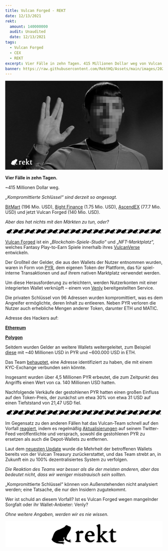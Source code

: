 ```yaml
---
title: Vulcan Forged - REKT
date: 12/13/2021
rekt:
  amount: 140000000
  audit: Unaudited
  date: 12/13/2021
tags:
  - Vulcan Forged
  - CEX
  - REKT
excerpt: Vier Fälle in zehn Tagen. 415 Millionen Dollar weg von Vulcan Forged. „Kompromittierte Schlüssel“ sind derzeit so angesagt.
banner: https://raw.githubusercontent.com/RektHQ/Assets/main/images/2021/12/vulcan-header.png
---
```

![](https://raw.githubusercontent.com/RektHQ/Assets/main/images/2021/12/vulcan-header.png)

**Vier Fälle in zehn Tagen.**

~415 Millionen Dollar weg.

_„Kompromittierte Schlüssel“ sind derzeit so angesagt._

[BitMart](https://rekt.news/bitmart-rekt/) (196 Mio. USD), [8ight Finance](https://rekt.news/8ight-finance-rekt/) (1.75 Mio. USD), [AscendEX](https://rekt.news/ascendex-rekt/) (77.7 Mio. USD) und jetzt Vulcan Forged (140 Mio. USD).

_Aber das hat nichts mit den Märkten zu tun, oder?_

![](https://raw.githubusercontent.com/RektHQ/Assets/main/images/2021/03/rekt-linebreak.png)

[Vulcan Forged](https://twitter.com/VulcanForged) ist ein „_Blockchain-Spiele-Studio_“ und „_NFT-Marktplatz_“, welches Fantasy Play-to-Earn Spiele innerhalb ihres [VulcanVerse](https://twitter.com/vulcanverse) entwickeln.

Der Großteil der Gelder, die aus den Wallets der Nutzer entnommen wurden, waren in Form von [PYR](https://www.coingecko.com/en/coins/vulcan-forged), dem eigenen Token der Plattform, das für spiel-interne Transaktionen und auf ihrem nativen Marktplatz verwendet werden.

Um diese Herausforderung zu erleichtern, werden Nutzerkonten mit einer integrierten Wallet verknüpft – einem von [Venly](https://www.venly.io/) bereitgestellten Service.

Die privaten Schlüssel von 96 Adressen wurden kompromittiert, was es dem Angreifer ermöglichte, deren Inhalt zu entleeren. Neben PYR verloren die Nutzer auch erhebliche Mengen anderer Token, darunter ETH und MATIC.

Adresse des Hackers auf:

**[Ethereum](https://etherscan.io/address/0x48ad05a3B73c9E7fAC5918857687d6A11d2c73B1)**

**[Polygon](https://polygonscan.com/address/0x48ad05a3B73c9E7fAC5918857687d6A11d2c73B1)**

Seitdem wurden Gelder an weitere Wallets weitergeleitet, zum Beispiel [diese](https://etherscan.io/address/0xe3cd90be37a79d9da86b5e14e2f6042cd0e53b66) mit ~40 Millionen USD in PYR und ~600.000 USD in ETH.

Das Team [behauptet](https://twitter.com/VulcanForged/status/1470209893114294282), eine Adresse identifiziert zu haben, die mit einem KYC-Exchange verbunden sein könnte.

Insgesamt wurden über 4,5 Millionen PYR erbeutet, die zum Zeitpunkt des Angriffs einen Wert von ca. 140 Millionen USD hatten.

Nachfolgende Verkäufe der gestohlenen PYR hatten einen großen Einfluss auf den Token-Preis, der zunächst um etwa 30% von etwa 31 USD auf einen Tiefststand von 21,47 USD fiel.

![](https://raw.githubusercontent.com/RektHQ/Assets/main/images/2021/03/rekt-linebreak.png)

Im Gegensatz zu den anderen Fällen hat das Vulcan-Team schnell auf den Vorfall [reagiert](https://twitter.com/VulcanForged/status/1470201106626224140), indem es regelmäßig [Aktualisierungen](https://twitter.com/VulcanForged/status/1470315106986827777) auf seinem Twitter-Feed veröffentlichte und versprach, sowohl die gestohlenen PYR zu ersetzen als auch die Depot-Wallets zu entfernen.

Laut dem [neuesten Update](https://twitter.com/VulcanForged/status/1470365117774770180) wurde die Mehrheit der betroffenen Wallets bereits von der Vulcan Treasury zurückerstattet, und das Team strebt an, in Zukunft ein zu 100% dezentralisiertes System zu verfolgen.

_Die Reaktion des Teams war besser als die der meisten anderen, aber das bedeutet nicht, dass wir weniger misstrauisch sein sollten._

„Kompromittierte Schlüssel“ können von Außenstehenden nicht analysiert werden; eine Tatsache, die nur den Insidern zugutekommt.

Wer ist schuld an diesem Vorfall? Ist es Vulcan Forged wegen mangelnder Sorgfalt oder ihr Wallet-Anbieter: Venly?

_Ohne weitere Angaben, werden wir es nie wissen._

![](https://raw.githubusercontent.com/RektHQ/Assets/main/images/2021/08/rekt-outline-conc.png)
